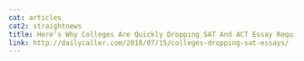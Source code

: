 ```yaml
---
cat: articles
cat2: straightnews
title: Here’s Why Colleges Are Quickly Dropping SAT And ACT Essay Requirements
link: http://dailycaller.com/2018/07/15/colleges-dropping-sat-essays/
---
```

